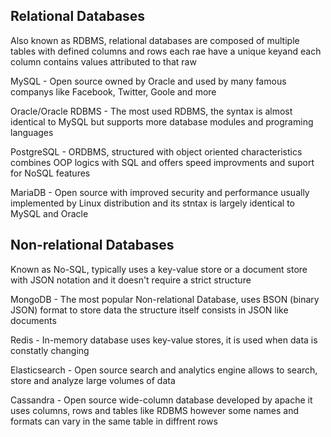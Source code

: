 ## Relational Databases
Also known as RDBMS, relational databases are composed of multiple tables with defined columns and rows each rae have a unique keyand each column contains values attributed to that raw

MySQL - Open source owned by Oracle and used by many famous companys like Facebook, Twitter, Goole and more

Oracle/Oracle RDBMS - The most used RDBMS, the syntax is almost identical to MySQL but supports more database modules and programing languages

PostgreSQL - ORDBMS, structured with object oriented characteristics combines OOP logics with SQL and offers speed improvments and suport for NoSQL features

MariaDB - Open source with improved security and performance usually implemented by Linux distribution and its stntax is largely identical to MySQL and Oracle

## Non-relational Databases
Known as No-SQL, typically uses a key-value store or a document store with JSON notation and it doesn't require a strict structure

MongoDB - The most popular Non-relational Database, uses BSON (binary JSON) format to store data the structure itself consists in JSON like documents

Redis - In-memory database uses key-value stores, it is used when data is constatly changing

Elasticsearch - Open source search and analytics engine allows to search, store and analyze large volumes of data

Cassandra - Open source wide-column database developed by apache it uses columns, rows and tables like RDBMS however some names and formats can vary in the same table in diffrent rows

